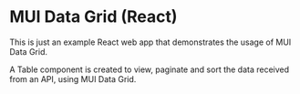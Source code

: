 # MUI Data Grid (React)
This is just an example React web app that demonstrates the usage of MUI Data Grid.

A Table component is created to view, paginate and sort the data received from an API, using MUI Data Grid.